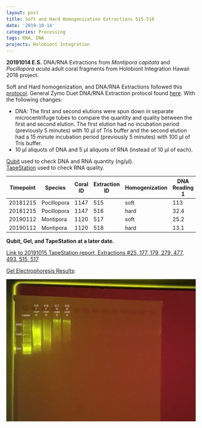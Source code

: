 ```yaml
---
layout: post
title: Soft and Hard Homogenization Extractions 515-518
date: '2019-10-14'
categories: Processing
tags: RNA, DNA
projects: Holobiont Integration
---
```


**20191014 E.S.**
DNA/RNA Extractions from *Montipora capitata* and *Pocillopora acuta* adult coral fragments from Holobiont Integration Hawaii 2018 project.  

Soft and Hard homogenization, and DNA/RNA Extractions followed this [protocol](https://github.com/emmastrand/EmmaStrand_Notebook/blob/master/_posts/2019-06-05-Soft-and-Hard-Homogenization-Protocol.md). General Zymo Duet DNA/RNA Extraction protocol found [here](https://github.com/emmastrand/EmmaStrand_Notebook/blob/master/_posts/2019-05-31-Zymo-Duet-RNA-DNA-Extraction-Protocol.md). With the following changes:  
- DNA: The first and second elutions were spun down in separate microcentrifuge tubes to compare the quantity and quality between the first and second elution. The first elution had no incubation period (previously 5 minutes) with 10 μl of Tris buffer and the second elution had a 15 minute incubation period (previously 5 minutes) with 100 μl of Tris buffer.  
- 10 μl aliquots of DNA and 5 μl aliquots of RNA (instead of 10 μl of each).    


[Qubit](https://github.com/emmastrand/EmmaStrand_Notebook/blob/master/_posts/2019-05-31-Qubit-Protocol.md) used to check DNA and RNA quantity (ng/μl).  
[TapeStation](https://github.com/emmastrand/EmmaStrand_Notebook/blob/master/_posts/2019-05-31-TapeStation-Protocol.md) used to check RNA quality.

| Timepoint | Species     | Coral ID | Extraction ID | Homogenization | DNA Reading 1 | DNA Reading 2 | Average DNA ng/μl | RNA Reading 1 | RNA Reading 2 | Average RNA ng/μl | RIN |
|-----------|-------------|----------|---------------|----------------|---------------|---------------|-------------------|---------------|---------------|-------------------|-----|
| 20181215  | Pocillopora | 1147     | 515           | soft           | 113           | 113           | 113               | 147           | 146           | 146.5             | 6.9 |
| 20181215  | Pocillopora | 1147     | 516           | hard           | 32.4          | 32.2          | 32.3              | 55.2          | 55.4          | 55.3              | NA  |
| 20190112  | Montipora   | 1120     | 517           | soft           | 25.2          | 25            | 25.1              | 10.6          | 10.8          | 10.7              | 9.1 |
| 20190112  | Montipora   | 1120     | 518           | hard           | 13.1          | 13.1          | 13.1              | **            | **            | **                | NA  |

**Qubit, Gel, and TapeStation at a later date.**

[Link to 20191015 TapeStation report, Extractions #25, 177, 179, 279, 477, 493, 515, 517](https://github.com/emmastrand/EmmaStrand_Notebook/blob/master/TapeStation/2019-10-15%20-%2013.26.52.pdf)

[Gel Electrophoresis Results](https://github.com/emmastrand/EmmaStrand_Notebook/blob/master/_posts/2019-07-16-Gel-Electrophoresis-Protocol.md):

![20191014 Extractions #515-518](https://github.com/emmastrand/EmmaStrand_Notebook/blob/master/images/20191015.JPG?raw=true)

